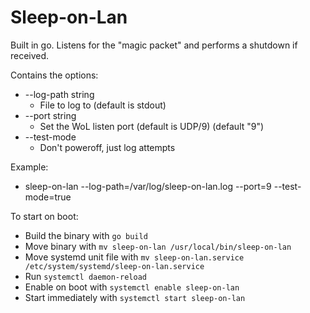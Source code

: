 # Sleep-on-Lan

Built in go. Listens for the "magic packet" and performs a shutdown if received. 

Contains the options:
  - --log-path string
      - File to log to (default is stdout)
  - --port string
      - Set the WoL listen port (default is UDP/9) (default "9")
  - --test-mode 
      - Don't poweroff, just log attempts


Example:
  - sleep-on-lan --log-path=/var/log/sleep-on-lan.log --port=9 --test-mode=true


To start on boot:
  - Build the binary with `go build` 
  - Move binary with `mv sleep-on-lan /usr/local/bin/sleep-on-lan`
  - Move systemd unit file with `mv sleep-on-lan.service /etc/system/systemd/sleep-on-lan.service`
  - Run `systemctl daemon-reload`
  - Enable on boot with `systemctl enable sleep-on-lan`
  - Start immediately with `systemctl start sleep-on-lan`
